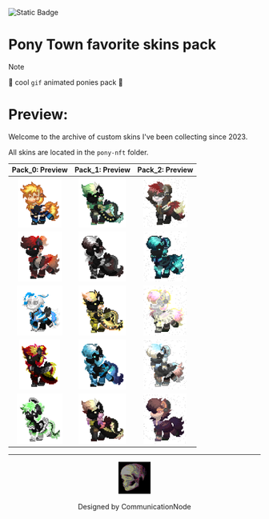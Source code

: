 ![Static Badge](https://img.shields.io/badge/communicationnode-communicationnode) 

# Pony Town favorite skins pack

> [!NOTE]
> :open_file_folder: cool ```gif``` animated ponies pack :open_file_folder:

# Preview:

Welcome to the archive of custom skins I've been collecting since 2023.

All skins are located in the `pony-nft` folder.

|                       Pack_0: Preview                        |                       Pack_1: Preview                        |                       Pack_2: Preview                        |
| :----------------------------------------------------------: | :----------------------------------------------------------: | :----------------------------------------------------------: |
| <img src="pony-nft/pack_0/pack 4/pony-town-AAP-Splendor128-trot-blinking-padded-4x.gif" alt="undefined" height="100px"/> | <img src="pony-nft/pack_1/pack 1/pony-town-Njaro-trot-blinking-padded-4x.gif" alt="undefined" height="100px"/> | <img src="pony-nft/pack_2/pack 1/pony-town-_ MarkDown-trot-blinking-padded-4x.gif" alt="undefined" height="100px"/> |
| <img src="pony-nft/pack_0/Last Days/pony-town-Last days 1-trot-blinking-padded-4x.gif" alt="undefined" height="100px"/> | <img src="pony-nft/pack_1/pack 1/pony-town-null-pointer-trot-blinking-padded-4x.gif" alt="undefined" height="100px"/> | <img src="pony-nft/pack_2/pack 1/pony-town-SerialPort-Read();-trot-blinking-padded-4x.gif" alt="undefined" height="100px"/> |
| <img src="pony-nft/pack_0/pack 3/pony-town-Core i7 2670QM-trot-blinking-padded-4x.gif" alt="undefined" height="100px"/> | <img src="pony-nft/pack_1/pack 1/pony-town-brewmaster-trot-blinking-padded-4x.gif" alt="undefined" height="100px"/> | <img src="pony-nft/pack_2/pack 1/pony-town-Aileron-trot-blinking-padded-4x.gif" alt="undefined" height="100px"/> |
| <img src="pony-nft/pack_0/pack 1/pony-town-Phlegethon-trot-blinking-padded-4x.gif" alt="undefined" height="100px"/> | <img src="pony-nft/pack_1/pack 1/pony-town-Artixlinux-trot-blinking-padded-4x.gif" alt="undefined" height="100px"/> | <img src="pony-nft/pack_2/pack 1/pony-town-Узел связи-trot-blinking-padded-4x.gif" alt="undefined" height="100px"/> |
| <img src="pony-nft/pack_0/pack 4/pony-town-ULTRA Cinnamon-trot-blinking-padded-4x.gif" alt="undefined" height="100px"/> | <img src="pony-nft/pack_1/pack 1/pony-town-sunray-trot-blinking-padded-4x.gif" alt="undefined" height="100px"/> | <img src="pony-nft/pack_2/pack 1/pony-town-ProcessStartTrace-trot-blinking-padded-4x.gif" alt="undefined" height="100px"/> |





---------------------

<div align="center"> <img src="git-res/coolskull.png"/> </div>

<p align="center">Designed by CommunicationNode</p>

